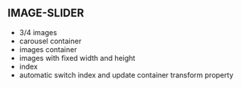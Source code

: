 ## IMAGE-SLIDER 

- 3/4 images
- carousel container
- images container
- images with fixed width and height 
- index
- automatic switch index and update container transform property



